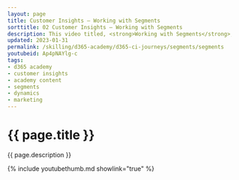```yaml
---
layout: page
title: Customer Insights — Working with Segments
sorttitle: 02 Customer Insights — Working with Segments
description: This video titled, <strong>Working with Segments</strong>, follows the process of creating a variety of Segments to leverage in Customer journeys. 
updated: 2023-01-31
permalink: /skilling/d365-academy/d365-ci-journeys/segments/segments
youtubeid: Ap4pNAYlg-c
tags: 
- d365 academy
- customer insights
- academy content
- segments
- dynamics
- marketing
---
```


# {{ page.title }}

{{ page.description }}

{% include youtubethumb.md showlink="true" %}